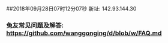 ##2018年09月28日07时12分07秒 新址: 142.93.144.30
### 兔友常见问题及解答: https://github.com/wanggonging/d/blob/w/FAQ.md
